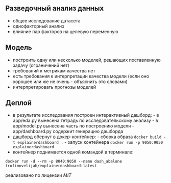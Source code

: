## Разведочный анализ данных
-    общее исследование датасета
-    однофакторный анализ
-    влияние пар факторов на целевую переменную


## Модель
-    построить одну или несколько моделей, решающих поставленную задачу (ограничений нет)
-    требований к метрикам качества нет
-    есть требования к интерпретации качества модели (если оно хорошее или же не очень - объяснить это словами)
-    интерпретировать прогнозы моделей
     

## Деплой
-    в результате исследования построен интерактивный дашборд:
	-    в app/eda.py вынесена тетрадь по исследовательскому анализу
	-    в app/model.py вынесена часть по построению модели
	-    app/dashboard.py содержит генерацию дашборда
-    дашборд обернут в докер-контейнер:
	-    сборка образа ```docker build -t explainerdashboard .```
	-    запуск контейнера ```docker run -p 9050:9050 explainerdashboard```
-    контейнер поднимается одной командой в терминале:

```docker run -d --rm -p 8040:9050 --name dash_abalone trofimovelijah/explainerdashboard:latest```

реализовано по лицензии *MIT*
